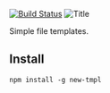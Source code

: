 [![Build Status](https://travis-ci.org/philcockfield/new-tmpl.svg?branch=master)](https://travis-ci.org/philcockfield/new-tmpl)
![Title](https://cloud.githubusercontent.com/assets/185555/25560356/b026bcec-2da5-11e7-8f99-7850fb998ec4.png)

Simple file templates.


## Install

    npm install -g new-tmpl


